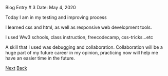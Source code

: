 Blog Entry # 3					     Date: May 4, 2020

Today I am in my testing and improving process

I learned css and html, as well as responsive web development tools.

I used Ww3 schools, class instruction, freecodecamp, css-tricks...etc

A skill that I used was debugging and collaboration. Collaboration will be a huge part of my future career in my opinion, practicing now will help me have an easier time in the future.

[Next](entry4.md)
[Back](README.md)